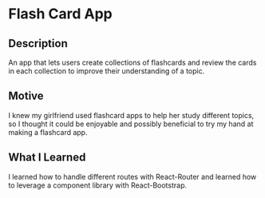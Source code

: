 # Flash Card App

## Description
An app that lets users create collections of flashcards and review the cards in each collection to improve their understanding of a topic.  

## Motive
I knew my girlfriend used flashcard apps to help her study different topics, so I thought it could be enjoyable and possibly beneficial to try my hand at making a flashcard app. 

## What I Learned 
I learned how to handle different routes with React-Router and learned how to leverage a component library with React-Bootstrap.